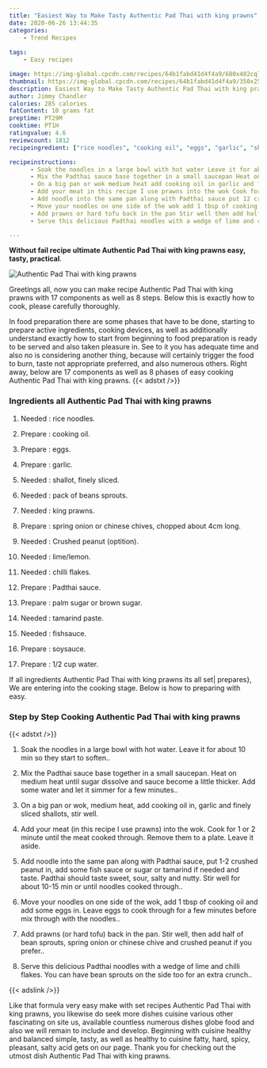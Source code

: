```yaml
---
title: "Easiest Way to Make Tasty Authentic Pad Thai with king prawns"
date: 2020-06-26 13:44:35
categories:
    - Trend Recipes
    
tags:
    - Easy recipes

image: https://img-global.cpcdn.com/recipes/64b1fabd41d4f4a9/680x482cq70/authentic-pad-thai-with-king-prawns-recipe-main-photo.jpg
thumbnail: https://img-global.cpcdn.com/recipes/64b1fabd41d4f4a9/350x250cq70/authentic-pad-thai-with-king-prawns-recipe-main-photo.jpg
description: Easiest Way to Make Tasty Authentic Pad Thai with king prawns with 17 ingredients and 8 stages of easy cooking.
author: Jimmy Chandler
calories: 285 calories
fatContent: 10 grams fat
preptime: PT29M
cooktime: PT1H
ratingvalue: 4.6
reviewcount: 1812
recipeingredient: ["rice noodles", "cooking oil", "eggs", "garlic", "shallot finely sliced", "pack of beans sprouts", "king prawns", "spring onion or chinese chives chopped about 4cm long", "Crushed peanut optition", "limelemon", "chilli flakes", "Padthai sauce", "palm sugar or brown sugar", "tamarind paste", "fishsauce", "soysauce", "12 cup water"]

recipeinstructions: 
      - Soak the noodles in a large bowl with hot water Leave it for about 10 min so they start to soften 
      - Mix the Padthai sauce base together in a small saucepan Heat on medium heat until sugar dissolve and sauce become a little thicker Add some water and let it simmer for a few minutes 
      - On a big pan or wok medium heat add cooking oil in garlic and finely sliced shallots stir well 
      - Add your meat in this recipe I use prawns into the wok Cook for 1 or 2 minute until the meat cooked through Remove them to a plate Leave it aside 
      - Add noodle into the same pan along with Padthai sauce put 12 crushed peanut in add some fish sauce or sugar or tamarind if needed and taste Padthai should taste sweet sour salty and nutty Stir well for about 1015 min or until noodles cooked through 
      - Move your noodles on one side of the wok add 1 tbsp of cooking oil and add some eggs in Leave eggs to cook through for a few minutes before mix through with the noodles 
      - Add prawns or hard tofu back in the pan Stir well then add half of bean sprouts spring onion or chinese chive and crushed peanut if you prefer 
      - Serve this delicious Padthai noodles with a wedge of lime and chilli flakes You can have bean sprouts on the side too for an extra crunch

---
```




**Without fail recipe ultimate Authentic Pad Thai with king prawns easy, tasty, practical**. 


![Authentic Pad Thai with king prawns](https://img-global.cpcdn.com/recipes/64b1fabd41d4f4a9/680x482cq70/authentic-pad-thai-with-king-prawns-recipe-main-photo.jpg "Authentic Pad Thai with king prawns")




Greetings all, now you can make recipe Authentic Pad Thai with king prawns with 17 components as well as 8 steps. Below this is exactly how to cook, please carefully thoroughly.

In food preparation there are some phases that have to be done, starting to prepare active ingredients, cooking devices, as well as additionally understand exactly how to start from beginning to food preparation is ready to be served and also taken pleasure in. See to it you has adequate time and also no is considering another thing, because will certainly trigger the food to burn, taste not appropriate preferred, and also numerous others. Right away, below are 17 components as well as 8 phases of easy cooking Authentic Pad Thai with king prawns.
{{< adstxt />}}

### Ingredients all Authentic Pad Thai with king prawns


1. Needed  : rice noodles.

1. Prepare  : cooking oil.

1. Prepare  : eggs.

1. Prepare  : garlic.

1. Needed  : shallot, finely sliced.

1. Needed  : pack of beans sprouts.

1. Needed  : king prawns.

1. Prepare  : spring onion or chinese chives, chopped about 4cm long.

1. Needed  : Crushed peanut (optition).

1. Needed  : lime/lemon.

1. Needed  : chilli flakes.

1. Prepare  : Padthai sauce.

1. Prepare  : palm sugar or brown sugar.

1. Needed  : tamarind paste.

1. Needed  : fishsauce.

1. Prepare  : soysauce.

1. Prepare  : 1/2 cup water.



If all ingredients Authentic Pad Thai with king prawns its all set| prepares}, We are entering into the cooking stage. Below is how to preparing with easy.

### Step by Step Cooking Authentic Pad Thai with king prawns

{{< adstxt />}}


1. Soak the noodles in a large bowl with hot water. Leave it for about 10 min so they start to soften..



1. Mix the Padthai sauce base together in a small saucepan. Heat on medium heat until sugar dissolve and sauce become a little thicker. Add some water and let it simmer for a few minutes..



1. On a big pan or wok, medium heat, add cooking oil in, garlic and finely sliced shallots, stir well.



1. Add your meat (in this recipe I use prawns) into the wok. Cook for 1 or 2 minute until the meat cooked through. Remove them to a plate. Leave it aside.



1. Add noodle into the same pan along with Padthai sauce, put 1-2 crushed peanut in, add some fish sauce or sugar or tamarind if needed and taste. Padthai should taste sweet, sour, salty and nutty. Stir well for about 10-15 min or until noodles cooked through..



1. Move your noodles on one side of the wok, add 1 tbsp of cooking oil and add some eggs in. Leave eggs to cook through for a few minutes before mix through with the noodles..



1. Add prawns (or hard tofu) back in the pan. Stir well, then add half of bean sprouts, spring onion or chinese chive and crushed peanut if you prefer..



1. Serve this delicious Padthai noodles with a wedge of lime and chilli flakes. You can have bean sprouts on the side too for an extra crunch..





{{< adslink />}}

Like that formula very easy make with set recipes Authentic Pad Thai with king prawns, you likewise do seek more dishes cuisine various other fascinating on site us, available countless numerous dishes globe food and also we will remain to include and develop. Beginning with cuisine healthy and balanced simple, tasty, as well as healthy to cuisine fatty, hard, spicy, pleasant, salty acid gets on our page. Thank you for checking out the utmost dish Authentic Pad Thai with king prawns.
